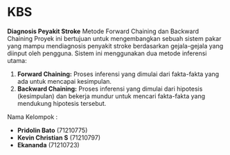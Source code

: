 # KBS

**Diagnosis Peyakit Stroke**
Metode Forward Chaining dan Backward Chaining
Proyek ini bertujuan untuk mengembangkan sebuah sistem pakar yang mampu mendiagnosis penyakit stroke berdasarkan gejala-gejala yang diinput oleh pengguna. Sistem ini menggunakan dua metode inferensi utama:
1. **Forward Chaining:** Proses inferensi yang dimulai dari fakta-fakta yang ada untuk mencapai kesimpulan.
2. **Backward Chaining:** Proses inferensi yang dimulai dari hipotesis (kesimpulan) dan bekerja mundur untuk mencari fakta-fakta yang mendukung hipotesis tersebut.

Nama Kelompok :
- **Pridolin Bato** (71210775)
- **Kevin Christian S** (71210797)
- **Ekananda** (71210723)
